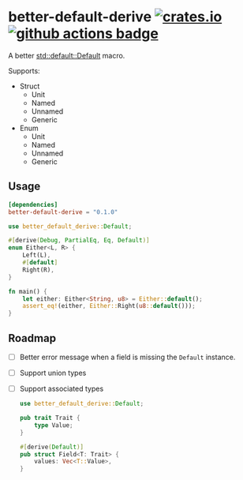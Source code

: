 # better-default-derive [![crates.io](https://img.shields.io/crates/v/better-default-derive.svg)](https://crates.io/crates/better-default-derive) [![github actions badge](https://github.com/monadplus/better-default-derive/actions/workflows/ci.yml/badge.svg)](https://github.com/monadplus/better-default-derive/actions/workflows/ci.yml)

A better [std::default::Default](https://doc.rust-lang.org/nightly/std/default/macro.Default.html) macro.

Supports:
- Struct
  - Unit
  - Named
  - Unnamed
  - Generic
- Enum
  - Unit
  - Named
  - Unnamed
  - Generic

## Usage

```toml
[dependencies]
better-default-derive = "0.1.0"
```

```rust 
use better_default_derive::Default;

#[derive(Debug, PartialEq, Eq, Default)]
enum Either<L, R> {
    Left(L),
    #[default]
    Right(R),
}

fn main() {
    let either: Either<String, u8> = Either::default();
    assert_eq!(either, Either::Right(u8::default()));
}
```

## Roadmap

- [ ] Better error message when a field is missing the `Default` instance.
- [ ] Support union types
- [ ] Support associated types

  ```rust
  use better_default_derive::Default;

  pub trait Trait {
      type Value;
  }

  #[derive(Default)]
  pub struct Field<T: Trait> {
      values: Vec<T::Value>,
  }
  ```
